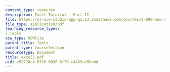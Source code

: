 ```yaml
---
content_type: resource
description: Excel Tutorial - Part II
file: https://ol-ocw-studio-app-qa.s3.amazonaws.com/courses/2-000-how-and-why-machines-work-spring-2002/e52720c407f600388f78c4439ce5bebd_excel2.pdf
file_type: application/pdf
learning_resource_types:
- Tools
ocw_type: OCWFile
parent_title: Tools
parent_type: CourseSection
resourcetype: Document
title: excel2.pdf
uid: e52720c4-07f6-0038-8f78-c4439ce5bebd
---
```

